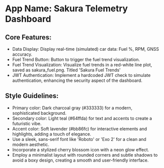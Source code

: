 # **App Name**: Sakura Telemetry Dashboard

## Core Features:

- Data Display: Display real-time (simulated) car data: Fuel %, RPM, GNSS accuracy.
- Fuel Trend Button: Button to trigger the fuel trend visualization.
- Fuel Trend Visualization: Visualize fuel trends in a red-white line plot, saved as sakura_fuel.png. Titled 'Sakura Fuel Trends'
- JWT Authentication: Implement a hardcoded JWT check to simulate authentication, enhancing the security aspect of the dashboard.

## Style Guidelines:

- Primary color: Dark charcoal gray (#333333) for a modern, sophisticated background.
- Secondary color: Light teal (#64ffda) for text and accents to create a futuristic vibe.
- Accent color: Soft lavender (#bb86fc) for interactive elements and highlights, adding a touch of elegance.
- Use a sleek, sans-serif font like 'Roboto' or 'Exo 2' for a clean and modern aesthetic.
- Incorporate a stylized cherry blossom icon with a neon glow effect.
- Employ a minimalist layout with rounded corners and subtle shadows to avoid a boxy design, creating a smooth and user-friendly interface.